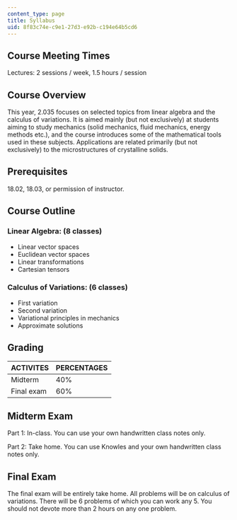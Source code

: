 ```yaml
---
content_type: page
title: Syllabus
uid: 8f83c74e-c9e1-27d3-e92b-c194e64b5cd6
---
```


Course Meeting Times
--------------------

Lectures: 2 sessions / week, 1.5 hours / session

Course Overview
---------------

This year, 2.035 focuses on selected topics from linear algebra and the calculus of variations. It is aimed mainly (but not exclusively) at students aiming to study mechanics (solid mechanics, fluid mechanics, energy methods etc.), and the course introduces some of the mathematical tools used in these subjects. Applications are related primarily (but not exclusively) to the microstructures of crystalline solids.

Prerequisites
-------------

18.02, 18.03, or permission of instructor.

Course Outline
--------------

### Linear Algebra: (8 classes)

*   Linear vector spaces
*   Euclidean vector spaces
*   Linear transformations
*   Cartesian tensors

### Calculus of Variations: (6 classes)

*   First variation
*   Second variation
*   Variational principles in mechanics
*   Approximate solutions

Grading
-------

| ACTIVITES | PERCENTAGES |
| --- | --- |
| Midterm | 40% |
| Final exam | 60% 

  

Midterm Exam
------------

Part 1: In-class. You can use your own handwritten class notes only.

Part 2: Take home. You can use Knowles and your own handwritten class notes only.

Final Exam
----------

The final exam will be entirely take home. All problems will be on calculus of variations. There will be 6 problems of which you can work any 5. You should not devote more than 2 hours on any one problem.